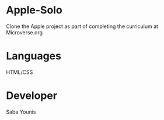 # Apple-Solo
Clone the Apple project as part of completing the curriculum at Microverse.org

# Languages
HTML/CSS

# Developer
Saba Younis
